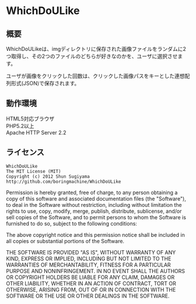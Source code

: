 WhichDoULike
=============



概要
-------------
WhichDoULikeは、imgディレクトリに保存された画像ファイルをランダムに2つ取得し、その2つのファイルのどちらが好きなのかを、ユーザに選択させます。  
  
ユーザが画像をクリックした回数は、クリックした画像パスをキーとした連想配列形式(JSON)で保存されます。


動作環境
-------------
HTML5対応ブラウザ  
PHP5.2以上  
Apache HTTP Server 2.2


ライセンス
-------------

    WhichDoULike
    The MIT License (MIT)
    Copyright (c) 2012 Shun Sugiyama
    http://github.com/boringmachine/WhichDoULike

Permission is hereby granted, free of charge, to any person obtaining a copy of this software and associated documentation files (the "Software"), to deal in the Software without restriction, including without limitation the rights to use, copy, modify, merge, publish, distribute, sublicense, and/or sell copies of the Software, and to permit persons to whom the Software is furnished to do so, subject to the following conditions:

The above copyright notice and this permission notice shall be included in all copies or substantial portions of the Software.

THE SOFTWARE IS PROVIDED "AS IS", WITHOUT WARRANTY OF ANY KIND, EXPRESS OR IMPLIED, INCLUDING BUT NOT LIMITED TO THE WARRANTIES OF MERCHANTABILITY, FITNESS FOR A PARTICULAR PURPOSE AND NONINFRINGEMENT. IN NO EVENT SHALL THE AUTHORS OR COPYRIGHT HOLDERS BE LIABLE FOR ANY CLAIM, DAMAGES OR OTHER LIABILITY, WHETHER IN AN ACTION OF CONTRACT, TORT OR OTHERWISE, ARISING FROM, OUT OF OR IN CONNECTION WITH THE SOFTWARE OR THE USE OR OTHER DEALINGS IN THE SOFTWARE.